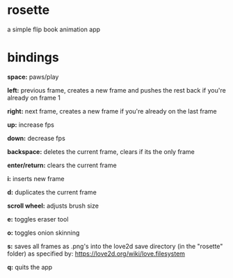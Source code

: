 # rosette

a simple flip book animation app

# bindings

**space:** paws/play

**left:** previous frame, creates a new frame and pushes the rest back if you're already on frame 1

**right:** next frame, creates a new frame if you're already on the last frame

**up:** increase fps

**down:** decrease fps

**backspace:** deletes the current frame, clears if its the only frame

**enter/return:** clears the current frame

**i:** inserts new frame

**d:** duplicates the current frame

**scroll wheel:** adjusts brush size

**e:** toggles eraser tool

**o:** toggles onion skinning

**s:** saves all frames as .png's into the love2d save directory (in the "rosette" folder) as specified by: https://love2d.org/wiki/love.filesystem

**q:** quits the app
